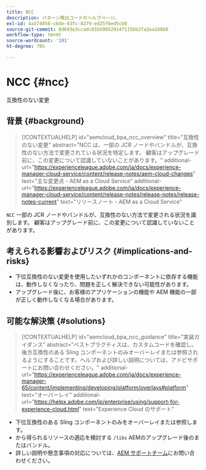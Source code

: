 ```yaml
---
title: NCC
description: パターン検出コードのヘルプページ。
exl-id: 4a374956-c64e-43fc-8279-ed25f6ed5cb0
source-git-commit: 0d693e3ccadc81b59852914f115bb2fa2ea166b0
workflow-type: tm+mt
source-wordcount: '191'
ht-degree: 76%

---
```


# NCC {#ncc}

互換性のない変更

## 背景 {#background}

>[!CONTEXTUALHELP]
>id="aemcloud_bpa_ncc_overview"
>title="互換性のない変更"
>abstract="NCC は、一部の JCR ノードやバンドルが、互換性のない方法で変更されている状況を特定します。 顧客はアップグレード前に、この変更について認識していないことがあります。"
>additional-url="https://experienceleague.adobe.com/ja/docs/experience-manager-cloud-service/content/release-notes/aem-cloud-changes" text="主な変更点 - AEM as a Cloud Service"
>additional-url="https://experienceleague.adobe.com/ja/docs/experience-manager-cloud-service/content/release-notes/release-notes/release-notes-current" text="リリースノート - AEM as a Cloud Service"

`NCC`  一部の JCR ノードやバンドルが、互換性のない方法で変更される状況を識別します。 顧客はアップグレード前に、この変更について認識していないことがあります。

## 考えられる影響およびリスク {#implications-and-risks}

* 下位互換性のない変更を使用したいずれかのコンポーネントに依存する機能は、動作しなくなったり、問題を正しく解決できない可能性があります。
* アップグレード後に、お客様のアプリケーションの機能や AEM 機能の一部が正しく動作しなくなる場合があります。

## 可能な解決策 {#solutions}

>[!CONTEXTUALHELP]
>id="aemcloud_bpa_ncc_guidance"
>title="実装ガイダンス"
>abstract="ベストプラクティスは、カスタムコードを確認し、後方互換性のある Sling コンポーネントのみオーバーレイまたは参照されるようにすることです。ヘルプおよび詳しい説明については、アドビサポートにお問い合わせください。"
>additional-url="https://experienceleague.adobe.com/ja/docs/experience-manager-65/content/implementing/developing/platform/overlays#platform" text="オーバーレイ"
>additional-url="https://helpx.adobe.com/jp/enterprise/using/support-for-experience-cloud.html" text="Experience Cloud のサポート"

* 下位互換性のある Sling コンポーネントのみをオーバーレイまたは参照します。
* から得られるリソースの適応を検討する `/libs` AEMのアップグレード後のまたはバンドル。
* 詳しい説明や懸念事項の対応については、[AEM サポートチーム](https://helpx.adobe.com/jp/enterprise/using/support-for-experience-cloud.html)にお問い合わせください。

